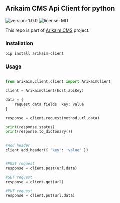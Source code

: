 ## Arikaim CMS Api Client for python
![version: 1.0.0](https://img.shields.io/github/release/arikaim/api-client-py.svg)
![license: MIT](https://img.shields.io/badge/License-MIT-blue.svg)


This repo is part of  [Arikaim CMS](http://arikaim.com)  project.


### Installation

```sh
pip install arikaim-client
```

### Usage

```python

from arikaim.client.client import ArikaimClient

client = ArikaimClient(host,apiKey)

data = {
    request data fields  key: value
}

response = client.request(method,url,data)

print(response.status)
print(response.to_dictonary())


#Add header
client.add_header({ 'key': 'value' })


#POST request 
response = client.post(url,data)

#GET request
response = client.get(url)

#PUT request
response = client.put(url,data)


```
